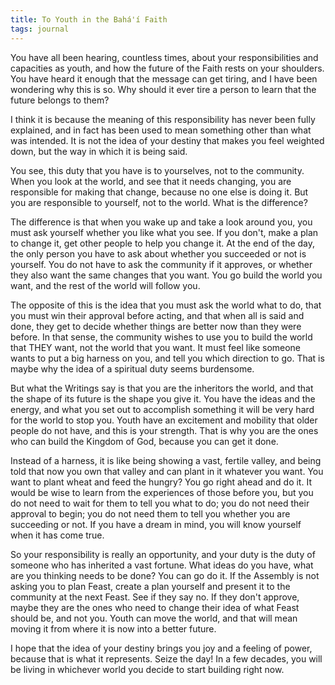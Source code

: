 ```yaml
---
title: To Youth in the Bahá'í Faith
tags: journal
---
```


You have all been hearing, countless times, about your responsibilities
and capacities as youth, and how the future of the Faith rests on your
shoulders.  You have heard it enough that the message can get tiring,
and I have been wondering why this is so.  Why should it ever tire a
person to learn that the future belongs to them?

I think it is because the meaning of this responsibility has never been
fully explained, and in fact has been used to mean something other than
what was intended.  It is not the idea of your destiny that makes you
feel weighted down, but the way in which it is being said.

You see, this duty that you have is to yourselves, not to the community.
When you look at the world, and see that it needs changing, you are
responsible for making that change, because no one else is doing it.
But you are responsible to yourself, not to the world.  What is the
difference?

The difference is that when you wake up and take a look around you, you
must ask yourself whether you like what you see.  If you don't, make a
plan to change it, get other people to help you change it.  At the end
of the day, the only person you have to ask about whether you succeeded
or not is yourself.  You do not have to ask the community if it
approves, or whether they also want the same changes that you want.  You
go build the world you want, and the rest of the world will follow you.

The opposite of this is the idea that you must ask the world what to do,
that you must win their approval before acting, and that when all is
said and done, they get to decide whether things are better now than
they were before.  In that sense, the community wishes to use you to
build the world that THEY want, not the world that you want.  It must
feel like someone wants to put a big harness on you, and tell you which
direction to go.  That is maybe why the idea of a spiritual duty seems
burdensome.

But what the Writings say is that you are the inheritors the world, and
that the shape of its future is the shape you give it.  You have the
ideas and the energy, and what you set out to accomplish something it
will be very hard for the world to stop you.  Youth have an excitement
and mobility that older people do not have, and this is your strength.
That is why you are the ones who can build the Kingdom of God, because
you can get it done.

Instead of a harness, it is like being showing a vast, fertile valley,
and being told that now you own that valley and can plant in it whatever
you want.  You want to plant wheat and feed the hungry?  You go right
ahead and do it.  It would be wise to learn from the experiences of
those before you, but you do not need to wait for them to tell you what
to do; you do not need their approval to begin; you do not need them to
tell you whether you are succeeding or not.  If you have a dream in
mind, you will know yourself when it has come true.

So your responsibility is really an opportunity, and your duty is the
duty of someone who has inherited a vast fortune.  What ideas do you
have, what are you thinking needs to be done?  You can go do it.  If the
Assembly is not asking you to plan Feast, create a plan yourself and
present it to the community at the next Feast.  See if they say no.  If
they don't approve, maybe they are the ones who need to change their
idea of what Feast should be, and not you.  Youth can move the world,
and that will mean moving it from where it is now into a better future.

I hope that the idea of your destiny brings you joy and a feeling of
power, because that is what it represents.  Seize the day!  In a few
decades, you will be living in whichever world you decide to start
building right now.


